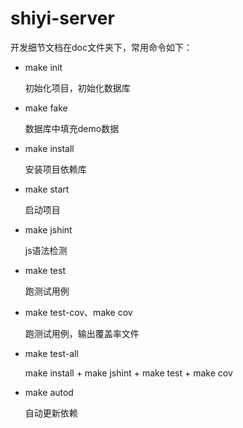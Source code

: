 shiyi-server
=============

开发细节文档在doc文件夹下，常用命令如下：


* make init
	
	初始化项目，初始化数据库
	
* make fake

	数据库中填充demo数据

* make install

	安装项目依赖库
	
* make start

	启动项目

* make jshint

	js语法检测
	
* make test

	跑测试用例
	
* make test-cov、make cov

	跑测试用例，输出覆盖率文件
	
* make test-all

	make install + make jshint + make test + make cov
	
* make autod

	自动更新依赖